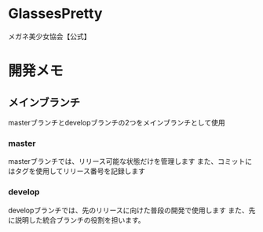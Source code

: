 # GlassesPretty
メガネ美少女協会【公式】


# 開発メモ

## メインブランチ
masterブランチとdevelopブランチの2つをメインブランチとして使用

### master
masterブランチでは、リリース可能な状態だけを管理します
また、コミットにはタグを使用してリリース番号を記録します

### develop
developブランチでは、先のリリースに向けた普段の開発で使用します
また、先に説明した統合ブランチの役割を担います。
